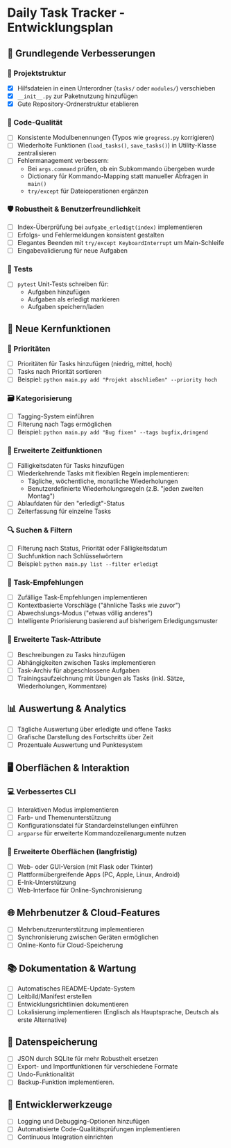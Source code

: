 # Daily Task Tracker - Entwicklungsplan

## 🔄 Grundlegende Verbesserungen

### 📁 Projektstruktur
- [x] Hilfsdateien in einen Unterordner (`tasks/` oder `modules/`) verschieben
- [x] `__init__.py` zur Paketnutzung hinzufügen
- [x] Gute Repository-Ordnerstruktur etablieren

### 🧰 Code-Qualität
- [ ] Konsistente Modulbenennungen (Typos wie `grogress.py` korrigieren)
- [ ] Wiederholte Funktionen (`load_tasks()`, `save_tasks()`) in Utility-Klasse zentralisieren
- [ ] Fehlermanagement verbessern:
  - Bei `args.command` prüfen, ob ein Subkommando übergeben wurde
  - Dictionary für Kommando-Mapping statt manueller Abfragen in `main()`
  - `try/except` für Dateioperationen ergänzen

### 🛡️ Robustheit & Benutzerfreundlichkeit
- [ ] Index-Überprüfung bei `aufgabe_erledigt(index)` implementieren
- [ ] Erfolgs- und Fehlermeldungen konsistent gestalten
- [ ] Elegantes Beenden mit `try/except KeyboardInterrupt` um Main-Schleife
- [ ] Eingabevalidierung für neue Aufgaben

### 🧪 Tests
- [ ] `pytest` Unit-Tests schreiben für:
  - Aufgaben hinzufügen
  - Aufgaben als erledigt markieren
  - Aufgaben speichern/laden

## 🌟 Neue Kernfunktionen

### 🔢 Prioritäten
- [ ] Prioritäten für Tasks hinzufügen (niedrig, mittel, hoch)
- [ ] Tasks nach Priorität sortieren
- [ ] Beispiel: `python main.py add "Projekt abschließen" --priority hoch`

### 🗃️ Kategorisierung
- [ ] Tagging-System einführen
- [ ] Filterung nach Tags ermöglichen 
- [ ] Beispiel: `python main.py add "Bug fixen" --tags bugfix,dringend`

### 📅 Erweiterte Zeitfunktionen
- [ ] Fälligkeitsdaten für Tasks hinzufügen
- [ ] Wiederkehrende Tasks mit flexiblen Regeln implementieren:
  - Tägliche, wöchentliche, monatliche Wiederholungen
  - Benutzerdefinierte Wiederholungsregeln (z.B. "jeden zweiten Montag")
- [ ] Ablaufdaten für den "erledigt"-Status
- [ ] Zeiterfassung für einzelne Tasks

### 🔍 Suchen & Filtern
- [ ] Filterung nach Status, Priorität oder Fälligkeitsdatum
- [ ] Suchfunktion nach Schlüsselwörtern
- [ ] Beispiel: `python main.py list --filter erledigt`

### 🎯 Task-Empfehlungen
- [ ] Zufällige Task-Empfehlungen implementieren
- [ ] Kontextbasierte Vorschläge ("ähnliche Tasks wie zuvor")
- [ ] Abwechslungs-Modus ("etwas völlig anderes")
- [ ] Intelligente Priorisierung basierend auf bisherigem Erledigungsmuster

### 📝 Erweiterte Task-Attribute
- [ ] Beschreibungen zu Tasks hinzufügen
- [ ] Abhängigkeiten zwischen Tasks implementieren
- [ ] Task-Archiv für abgeschlossene Aufgaben
- [ ] Trainingsaufzeichnung mit Übungen als Tasks (inkl. Sätze, Wiederholungen, Kommentare)

## 📊 Auswertung & Analytics

- [ ] Tägliche Auswertung über erledigte und offene Tasks
- [ ] Grafische Darstellung des Fortschritts über Zeit
- [ ] Prozentuale Auswertung und Punktesystem

## 🖥️ Oberflächen & Interaktion

### 💻 Verbessertes CLI
- [ ] Interaktiven Modus implementieren
- [ ] Farb- und Themenunterstützung
- [ ] Konfigurationsdatei für Standardeinstellungen einführen
- [ ] `argparse` für erweiterte Kommandozeilenargumente nutzen

### 📱 Erweiterte Oberflächen (langfristig)
- [ ] Web- oder GUI-Version (mit Flask oder Tkinter)
- [ ] Plattformübergreifende Apps (PC, Apple, Linux, Android)
- [ ] E-Ink-Unterstützung
- [ ] Web-Interface für Online-Synchronisierung

## 🌐 Mehrbenutzer & Cloud-Features

- [ ] Mehrbenutzerunterstützung implementieren
- [ ] Synchronisierung zwischen Geräten ermöglichen
- [ ] Online-Konto für Cloud-Speicherung

## 📚 Dokumentation & Wartung

- [ ] Automatisches README-Update-System
- [ ] Leitbild/Manifest erstellen
- [ ] Entwicklungsrichtlinien dokumentieren
- [ ] Lokalisierung implementieren (Englisch als Hauptsprache, Deutsch als erste Alternative)

## 💾 Datenspeicherung

- [ ] JSON durch SQLite für mehr Robustheit ersetzen
- [ ] Export- und Importfunktionen für verschiedene Formate
- [ ] Undo-Funktionalität
- [ ] Backup-Funktion implementieren.

## 🔧 Entwicklerwerkzeuge

- [ ] Logging und Debugging-Optionen hinzufügen
- [ ] Automatisierte Code-Qualitätsprüfungen implementieren
- [ ] Continuous Integration einrichten

